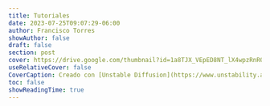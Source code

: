```yaml
---
title: Tutoriales
date: 2023-07-25T09:07:29-06:00
author: Francisco Torres
showAuthor: false
draft: false
section: post
cover: https://drive.google.com/thumbnail?id=1a8TJX_VEpED8NT_lX4wpzRnR0jANQQGU&sz=w1152-h648
useRelativeCover: false
CoverCaption: Creado con [Unstable Diffusion](https://www.unstability.ai/).
toc: false
showReadingTime: true
---
```


